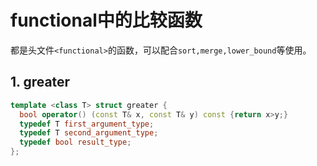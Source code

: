 # functional中的比较函数

都是头文件`<functional>`的函数，可以配合`sort,merge,lower_bound`等使用。





## 1. greater

```C++
template <class T> struct greater {
  bool operator() (const T& x, const T& y) const {return x>y;}
  typedef T first_argument_type;
  typedef T second_argument_type;
  typedef bool result_type;
};
```

